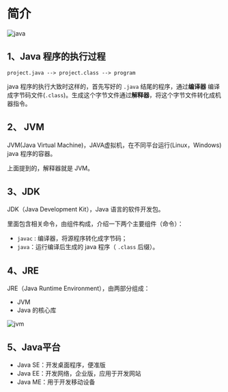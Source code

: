 # 简介

![java](https://ss0.bdstatic.com/70cFvHSh_Q1YnxGkpoWK1HF6hhy/it/u=875933571,2598587787&fm=26&gp=0.jpg)

## 1、Java 程序的执行过程

```
project.java --> project.class --> program
```

java 程序的执行大致时这样的，首先写好的 `.java` 结尾的程序，通过**编译器** 编译成字节码文件(`.class`)。生成这个字节文件通过**解释器**，将这个字节文件转化成机器指令。

## 2、 JVM

JVM(Java Virtual Machine)，JAVA虚拟机，在不同平台运行(Linux，Windows) java 程序的容器。

上面提到的，解释器就是 JVM。

## 3、JDK

JDK（Java Development Kit），Java 语言的软件开发包。

里面包含相关命令，由组件构成，介绍一下两个主要组件（命令）：

- `javac` : 编译器，将源程序转化成字节码；
- `java`：运行编译后生成的 java 程序（ `.class` 后缀）。

## 4、JRE

JRE（Java Runtime Environment），由两部分组成：

- JVM
- Java 的核心库

![jvm](jvm.png)

## 5、Java平台

- Java SE：开发桌面程序，便准版
- Java EE：开发网络，企业版，应用于开发网站
- Java ME：用于开发移动设备

<comment-comment/>
